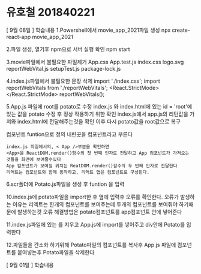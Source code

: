 # 유호철 201840221

[ 9월 08일 ]
학습내용
1.Powershell에서 movie_app_2021파일 생성
    npx create-react-app movie_app_2021

2.파일 생성, 열기후 npm으로 서버 실행 확인
    npm start

3.movie파일에서 불필요한 파일제거
    App.css
    App.test.js
    index.css
    logo.svg
    reportWebVital.js
    setupTest.js
    package-lock.js

4.index.js파일에서 불필요한 문장 삭제
    import './index.css';
    import reportWebVitals from './reportWebVitals';
    <React.StrictMode>
    </React.StrictMode>
    reportWebVitals();

5.App.js 파일에 root를 potato로 수정
    index.js 와 index.html에 있는 id = 'root'에 있는 값을 potato 수정 후 정상 작용하기 위한 확인
    index.js에서 app.js의 리턴값을 가져와 index.html에 전달해주는것을 확인
    이후 다시 potato값을 root값으로 복구

컴포넌트
    funtion으로 정의 내린곳을 컴포넌트라고 부른다

    index.js 파일에서의, < App />부분을 확인하면
    <App>을 ReactDOM.render()함수의 첫 번째 인자로 전달하고 App 컴포넌트가 가져오는 것들을 화면에 보여줄수있다
    App 컴포넌트가 보여질 위치는 ReatDOM.render()함수의 두 번째 인자로 전달한다
    리액트는 컴포넌트와 함께 동작하고, 리액트 앱은 컴포넌트로 구성된다.

6.scr폴더에 Potato.js파일을 생성 후 funtion 을 입력

10.index.js에 potato파일을 import한 후 <Apps />옆에 <Potato />입력후 오류를 확인한다.
    오류가 발생하는 이유는 리엑트는 한개의 컴포넌트를 보여주는데 두개의 컴포넌트를 보여줘야 하기때문에 발생하는것
    오류 해결방법은 potato컴포넌트를 app컴포넌트 안에 넣어준다

11.index.js파일에 있는 <Potato />를 지우고 App.js에 import를 넣어주고 div안에 Potato를 입력한다

12.파일들을 간소화 하기위해 Potato파일의 컴포넌트를 복사후 App.js 파일에 컴포넌트를 붙여넣는후 Potato파일을 삭제한다

[ 9월 01일 ]
학습내용